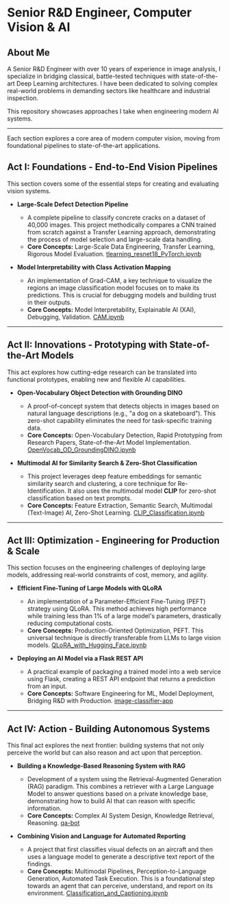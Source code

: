 # Senior R&D Engineer, Computer Vision & AI

## About Me

A Senior R&D Engineer with over 10 years of experience in image analysis, I specialize in bridging classical, battle-tested techniques with state-of-the-art Deep Learning architectures. I have been dedicated to solving complex real-world problems in demanding sectors like healthcare and industrial inspection.

This repository showcases approaches I take when engineering modern AI systems.

---


Each section explores a core area of modern computer vision, moving from foundational pipelines to state-of-the-art applications.

## Act I: Foundations - End-to-End Vision Pipelines

This section covers some of the essential steps for creating and evaluating vision systems.

*   **Large-Scale Defect Detection Pipeline**
    *   A complete pipeline to classify concrete cracks on a dataset of 40,000 images. This project methodically compares a CNN trained from scratch against a Transfer Learning approach, demonstrating the process of model selection and large-scale data handling.
    *   **Core Concepts:** Large-Scale Data Engineering, Transfer Learning, Rigorous Model Evaluation.
   [tlearning_resnet18_PyTorch.ipynb](https://github.com/madelezhia/vision-systems-lab/blob/main/I-Foundations/tlearning_resnet18_PyTorch.ipynb)

*   **Model Interpretability with Class Activation Mapping**
    *   An implementation of Grad-CAM, a key technique to visualize the regions an image classification model focuses on to make its predictions. This is crucial for debugging models and building trust in their outputs.
    *   **Core Concepts:** Model Interpretability, Explainable AI (XAI), Debugging, Validation.
   [CAM.ipynb](https://github.com/madelezhia/vision-systems-lab/blob/main/I-Foundations/CAM.ipynb)

---

## Act II: Innovations - Prototyping with State-of-the-Art Models

This act explores how cutting-edge research can be translated into functional prototypes, enabling new and flexible AI capabilities.

*   **Open-Vocabulary Object Detection with Grounding DINO**
    *   A proof-of-concept system that detects objects in images based on natural language descriptions (e.g., "a dog on a skateboard"). This zero-shot capability eliminates the need for task-specific training data.
    *   **Core Concepts:** Open-Vocabulary Detection, Rapid Prototyping from Research Papers, State-of-the-Art Model Implementation.
    [OpenVocab_OD_GroundingDINO.ipynb](https://github.com/madelezhia/vision-systems-lab/blob/main/II-SoTA/OpenVocab_OD_GroundingDINO.ipynb)

*   **Multimodal AI for Similarity Search & Zero-Shot Classification**
    *   This project leverages deep feature embeddings for semantic similarity search and clustering, a core technique for Re-Identification. It also uses the multimodal model **CLIP** for zero-shot classification based on text prompts.
    *   **Core Concepts:** Feature Extraction, Semantic Search, Multimodal (Text-Image) AI, Zero-Shot Learning.
    [CLIP_Classification.ipynb](https://github.com/madelezhia/vision-systems-lab/blob/main/II-SoTA/CLIP_Classification.ipynb)
---

## Act III: Optimization - Engineering for Production & Scale

This section focuses on the engineering challenges of deploying large models, addressing real-world constraints of cost, memory, and agility.

*   **Efficient Fine-Tuning of Large Models with QLoRA**
    *   An implementation of a Parameter-Efficient Fine-Tuning (PEFT) strategy using QLoRA. This method achieves high performance while training less than 1% of a large model's parameters, drastically reducing computational costs.
    *   **Core Concepts:** Production-Oriented Optimization, PEFT. This universal technique is directly transferable from LLMs to large vision models.
    [QLoRA_with_Hugging_Face.ipynb](https://github.com/madelezhia/vision-systems-lab/blob/main/III-Optimization/QLoRA_with_Hugging_Face.ipynb)

*   **Deploying an AI Model via a Flask REST API**
    *   A practical example of packaging a trained model into a web service using Flask, creating a REST API endpoint that returns a prediction from an input.
    *   **Core Concepts:** Software Engineering for ML, Model Deployment, Bridging R&D with Production.
   [image-classifier-app](https://github.com/madelezhia/image-classifier-app)

---

## Act IV: Action - Building Autonomous Systems

This final act explores the next frontier: building systems that not only perceive the world but can also reason and act upon that perception.

*   **Building a Knowledge-Based Reasoning System with RAG**
    *   Development of a system using the Retrieval-Augmented Generation (RAG) paradigm. This combines a retriever with a Large Language Model to answer questions based on a private knowledge base, demonstrating how to build AI that can reason with specific information.
    *   **Core Concepts:** Complex AI System Design, Knowledge Retrieval, Reasoning.
   [qa-bot](https://github.com/madelezhia/qa-bot)

*   **Combining Vision and Language for Automated Reporting**
    *   A project that first classifies visual defects on an aircraft and then uses a language model to generate a descriptive text report of the findings.
    *   **Core Concepts:** Multimodal Pipelines, Perception-to-Language Generation, Automated Task Execution. This is a foundational step towards an agent that can perceive, understand, and report on its environment.
    [Classification_and_Captioning.ipynb](https://github.com/madelezhia/vision-systems-lab/blob/main/IV-Action/Classification_and_Captioning.ipynb)